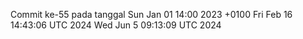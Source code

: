 Commit ke-55 pada tanggal Sun Jan 01 14:00 2023 +0100
Fri Feb 16 14:43:06 UTC 2024
Wed Jun  5 09:13:09 UTC 2024
